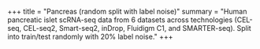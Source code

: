 +++
title = "Pancreas (random split with label noise)"
summary = "Human pancreatic islet scRNA-seq data from 6 datasets across technologies (CEL-seq, CEL-seq2, Smart-seq2, inDrop, Fluidigm C1, and SMARTER-seq). Split into train/test randomly with 20% label noise."
+++
